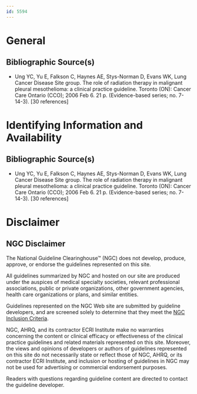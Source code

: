 ```yaml
---
id: 5594
---
```


# General

## Bibliographic Source(s)

- Ung YC, Yu E, Falkson C, Haynes AE, Stys-Norman D, Evans WK, Lung Cancer Disease Site group. The role of radiation therapy in malignant pleural mesothelioma: a clinical practice guideline. Toronto (ON): Cancer Care Ontario (CCO); 2006 Feb 6. 21 p. (Evidence-based series; no. 7-14-3). [30 references]

# Identifying Information and Availability

## Bibliographic Source(s)

- Ung YC, Yu E, Falkson C, Haynes AE, Stys-Norman D, Evans WK, Lung Cancer Disease Site group. The role of radiation therapy in malignant pleural mesothelioma: a clinical practice guideline. Toronto (ON): Cancer Care Ontario (CCO); 2006 Feb 6. 21 p. (Evidence-based series; no. 7-14-3). [30 references]

# Disclaimer

## NGC Disclaimer

The National Guideline Clearinghouse™ (NGC) does not develop, produce, approve, or endorse the guidelines represented on this site.

All guidelines summarized by NGC and hosted on our site are produced under the auspices of medical specialty societies, relevant professional associations, public or private organizations, other government agencies, health care organizations or plans, and similar entities.

Guidelines represented on the NGC Web site are submitted by guideline developers, and are screened solely to determine that they meet the [NGC Inclusion Criteria](/help-and-about/summaries/inclusion-criteria).

NGC, AHRQ, and its contractor ECRI Institute make no warranties concerning the content or clinical efficacy or effectiveness of the clinical practice guidelines and related materials represented on this site. Moreover, the views and opinions of developers or authors of guidelines represented on this site do not necessarily state or reflect those of NGC, AHRQ, or its contractor ECRI Institute, and inclusion or hosting of guidelines in NGC may not be used for advertising or commercial endorsement purposes.

Readers with questions regarding guideline content are directed to contact the guideline developer.

